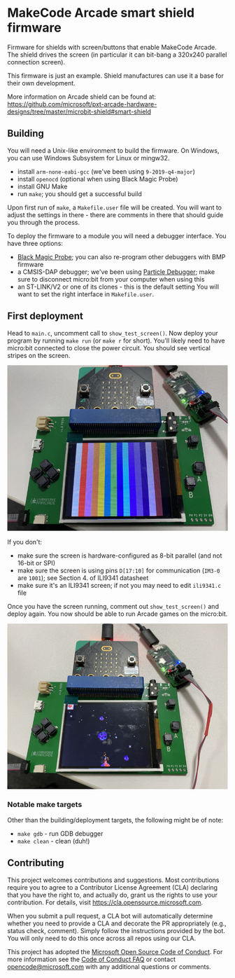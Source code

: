 # MakeCode Arcade smart shield firmware

Firmware for shields with screen/buttons that enable MakeCode Arcade.
The shield drives the screen (in particular it can bit-bang a 320x240 parallel
connection screen).

This firmware is just an example. Shield manufactures can use it a base for their own development.

More information on Arcade shield can be found at: 
https://github.com/microsoft/pxt-arcade-hardware-designs/tree/master/microbit-shield#smart-shield

## Building

You will need a Unix-like environment to build the firmware.
On Windows, you can use Windows Subsystem for Linux or mingw32.

* install `arm-none-eabi-gcc` (we've been using `9-2019-q4-major`)
* install `openocd` (optional when using Black Magic Probe)
* install GNU Make
* run `make`; you should get a successful build

Upon first run of `make`, a `Makefile.user` file will be created.
You will want to adjust the settings in there - there are comments in there that should guide you through the process.

To deploy the firmware to a module you will need a debugger interface.
You have three options:
* [Black Magic Probe](https://github.com/blacksphere/blackmagic/wiki);
  you can also re-program other debuggers with BMP firmware
* a CMSIS-DAP debugger; we've been using 
  [Particle Debugger](https://store.particle.io/products/particle-debugger);
  make sure to disconnect micro:bit from your computer when using this
* an ST-LINK/V2 or one of its clones - this is the default setting
You will want to set the right interface in `Makefile.user`.

## First deployment

Head to `main.c`, uncomment call to `show_test_screen()`.
Now deploy your program by running `make run` (or `make r` for short).
You'll likely need to have micro:bit connected to close the power circuit.
You should see vertical stripes on the screen.

![Vertical stripes showing on the shield screen](images/stripes.jpg)

If you don't:
* make sure the screen is hardware-configured as 8-bit parallel (and not 16-bit or SPI)
* make sure the screen is using pins `D[17:10]` for communication (`IM3-0` are `1001`);
  see Section 4. of ILI9341 datasheet
* make sure it's an ILI9341 screen; if not you may need to edit `ili9341.c` file

Once you have the screen running, comment out `show_test_screen()` and deploy again.
You now should be able to run Arcade games on the micro:bit.

![Space destroyer game showing on the shield screen](images/space-destroyer.jpg)

### Notable make targets

Other than the building/deployment targets, the following might be of note:

* `make gdb` - run GDB debugger
* `make clean` - clean (duh!)

## Contributing

This project welcomes contributions and suggestions.  Most contributions require you to agree to a
Contributor License Agreement (CLA) declaring that you have the right to, and actually do, grant us
the rights to use your contribution. For details, visit https://cla.opensource.microsoft.com.

When you submit a pull request, a CLA bot will automatically determine whether you need to provide
a CLA and decorate the PR appropriately (e.g., status check, comment). Simply follow the instructions
provided by the bot. You will only need to do this once across all repos using our CLA.

This project has adopted the [Microsoft Open Source Code of Conduct](https://opensource.microsoft.com/codeofconduct/).
For more information see the [Code of Conduct FAQ](https://opensource.microsoft.com/codeofconduct/faq/) or
contact [opencode@microsoft.com](mailto:opencode@microsoft.com) with any additional questions or comments.
